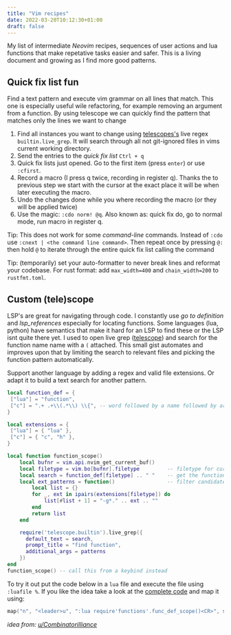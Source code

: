 ```yaml
---
title: "Vim recipes"
date: 2022-03-20T10:12:30+01:00
draft: false
---
```


My list of intermediate _Neovim_ recipes, sequences of user actions and lua functions that make repetative tasks easier and safer. This is a living document and growing as I find more good patterns.


## Quick fix list fun
Find a text pattern and execute vim grammar on all lines that match. This one is especially useful wile refactoring, for example removing an argument from a function. By using telescope we can quickly find the pattern that matches only the lines we want to change

1. Find all instances you want to change using [telescopes's](https://github.com/nvim-telescope/telescope.nvim) live regex `builtin.live_grep`. It will search through all not git-ignored files in vims current working directory.
2. Send the entries to the _quick fix list_ `Ctrl + q`
3. Quick fix lists just opened. Go to the first item (press `enter`) or use `:cfirst`. 
4. Record a macro (I press q twice, recording in register q). Thanks the to previous step we start with the cursor at the exact place it will be when later executing the macro.
5. Undo the changes done while you where recording the macro (or they will be applied twice)
5. Use the magic: `:cdo norm! @q`. Also known as: quick fix do, go to normal mode, run macro in register q.

Tip: This does not work for some _command-line_ commands. Instead of `:cdo` use `:cnext | <the command line command>`. Then repeat once by pressing `@:` then hold `@` to iterate through the entire quick fix list calling the command

Tip: (temporarily) set your auto-formatter to never break lines and reformat your
codebase. For rust format: add `max_width=400` and `chain_width=200` to
`rustfmt.toml`.

## Custom (tele)scope
LSP's are great for navigating through code. I constantly use _go to definition_ and _lsp_references_ especially for locating functions. Some languages (lua, python) have semantics that make it hard for an LSP to find these or the LSP isnt quite there yet. I used to open live grep ([telescope](https://github.com/nvim-telescope/telescope.nvim)) and search for the function name name with a `(` attached. This small gist automates and improves upon that by limiting the search to relevant files and picking the function pattern automatically.

Support another language by adding a regex and valid file extensions. Or adapt it to build a text search for another pattern.

```lua
local function_def = {
 ["lua"] = "function",
 ["c"] = ".+ .+\\(.*\\) \\{", -- word followed by a name followed by arguments
}

local extensions = {
 ["lua"] = { "lua" },
 ["c"] = { "c", "h" },
}

local function function_scope()
    local bufnr = vim.api.nvim_get_current_buf()
    local filetype = vim.bo[bufnr].filetype         -- filetype for current buffer
    local search = function_def[filetype] .. " "    -- get the function pattern for this filetype
    local ext_patterns = function()                 -- filter candidate files by extension
        local list = {}
        for _, ext in ipairs(extensions[filetype]) do  
            list[#list + 1] = "-g*." .. ext .. ""
        end
		return list
    end

    require('telescope.builtin').live_grep({
	  default_text = search,
	  prompt_title = "find function",
	  additional_args = patterns
    })
end
function_scope() -- call this from a keybind instead
```

To try it out put the code below in a `lua` file and execute the file using `:luafile %`. If you like the idea take a look at the [complete code](https://github.com/dvdsk/new-linux-setup/blob/master/vim/lua/functions.lua) and map it using: 
```lua
map("n", "<leader>u", ":lua require'functions'.func_def_scope()<CR>", silent)
```

_idea from: [u/Combinatorilliance](https://www.reddit.com/r/neovim/comments/st1kxs/some_telescope_tips/)_
